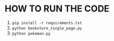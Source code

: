 # HOW TO RUN THE CODE

1. `pip install -r requirements.txt`
2. `python bookstore_single_page.py`
3. `python pokemon.py`
